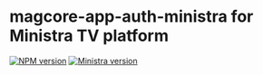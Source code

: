 # magcore-app-auth-ministra for Ministra TV platform

[![NPM version](https://img.shields.io/npm/v/magcore-app-auth-ministra.svg?style=flat-square)](https://www.npmjs.com/package/magcore-app-auth-ministra)
[![Ministra version](https://img.shields.io/badge/Ministra-5.6.0-%23532560.svg?style=flat-square)](https://ministra.com)
